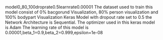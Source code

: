 model0_80_100droprate0.5learnrate0.00001
The dataset used to train this model consist of 0% bacgorund Visualization, 80% person visualization and 100% bodypart Visualization
Keras Model with dropout rate set to 0.5
the Network Architecture is Sequential.
The optimizer used in this keras model is Adam
The learning rate of this model is 0.00001,beta_1=0.9,beta_2=0.999,epsilon=1e-08
